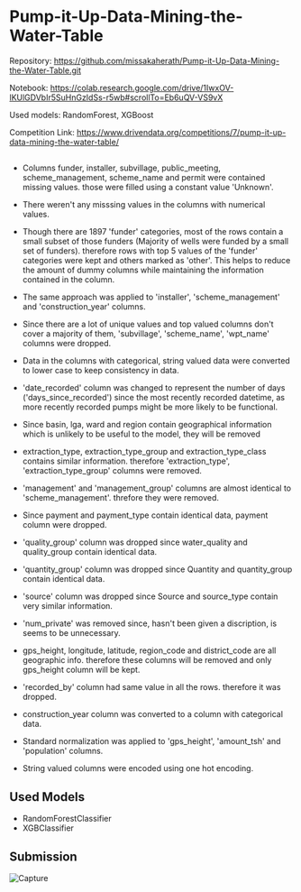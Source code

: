 # Pump-it-Up-Data-Mining-the-Water-Table

Repository: https://github.com/missakaherath/Pump-it-Up-Data-Mining-the-Water-Table.git

Notebook: https://colab.research.google.com/drive/1IwxOV-lKUlGDVbIr5SuHnGzIdSs-r5wb#scrollTo=Eb6uQV-VS9vX

Used models: RandomForest, XGBoost

Competition Link: https://www.drivendata.org/competitions/7/pump-it-up-data-mining-the-water-table/

##

* Columns funder, installer, subvillage, public_meeting, scheme_management, scheme_name and permit were contained missing values. those were filled using a constant value 'Unknown'.

* There weren't any misssing values in the columns with numerical values.

* Though there are 1897 'funder' categories, most of the rows contain a small subset of those funders (Majority of wells were funded by a small set of funders). therefore rows with top 5 values of the 'funder' categories were kept and others marked as 'other'.
This helps to reduce the amount of dummy columns while maintaining the information contained in the column.

* The same approach was applied to 'installer', 'scheme_management' and 'construction_year' columns.

* Since there are a lot of unique values and top valued columns don't cover a majority of them, 'subvillage', 'scheme_name', 'wpt_name' columns were dropped.

* Data in the columns with categorical, string valued data were converted to lower case to keep consistency in data.

* 'date_recorded' column was changed to represent the number of days ('days_since_recorded') since the most recently recorded datetime, as more recently recorded pumps might be more likely to be functional.

* Since basin, lga, ward and region contain geographical information which is unlikely to be useful to the model, they will be removed

* extraction_type, extraction_type_group and extraction_type_class contains similar information. therefore 'extraction_type', 'extraction_type_group' columns were removed.

* 'management' and 'management_group' columns are almost identical to 'scheme_management'. threfore they were removed.

* Since payment and payment_type contain identical data, payment column were dropped.

* 'quality_group' column was dropped since water_quality and quality_group contain identical data.

* 'quantity_group' column was dropped since Quantity and quantity_group contain identical data.

* 'source' column was dropped since Source and source_type contain very similar information.

* 'num_private' was removed since, hasn't been given a discription, is seems to be unnecessary.

* gps_height, longitude, latitude, region_code and district_code are all geographic info. therefore these columns will be removed and only gps_height column will be kept.

* 'recorded_by' column had same value in all the rows. therefore it was dropped.

* construction_year column was converted to a column with categorical data.

* Standard normalization was applied to 'gps_height', 'amount_tsh' and 'population' columns.

* String valued columns were encoded using one hot encoding.

## Used Models

* RandomForestClassifier
* XGBClassifier

## Submission 

![Capture](https://user-images.githubusercontent.com/47146603/133830757-46f6cf0b-d40f-4ca4-8340-8378873a9d87.PNG)
